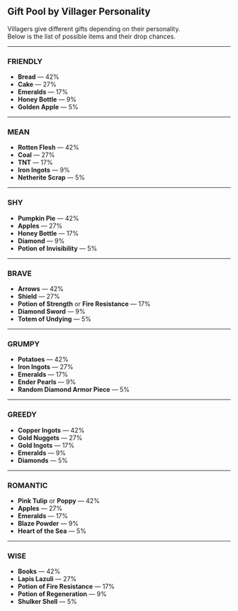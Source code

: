 ## Gift Pool by Villager Personality

Villagers give different gifts depending on their personality.  
Below is the list of possible items and their drop chances.

---

### FRIENDLY
- **Bread** — 42%
- **Cake** — 27%
- **Emeralds** — 17%
- **Honey Bottle** — 9%
- **Golden Apple** — 5%

---

### MEAN
- **Rotten Flesh** — 42%
- **Coal** — 27%
- **TNT** — 17%
- **Iron Ingots** — 9%
- **Netherite Scrap** — 5%

---

### SHY
- **Pumpkin Pie** — 42%
- **Apples** — 27%
- **Honey Bottle** — 17%
- **Diamond** — 9%
- **Potion of Invisibility** — 5%

---

### BRAVE
- **Arrows** — 42%
- **Shield** — 27%
- **Potion of Strength** or **Fire Resistance** — 17%
- **Diamond Sword** — 9%
- **Totem of Undying** — 5%

---

### GRUMPY
- **Potatoes** — 42%
- **Iron Ingots** — 27%
- **Emeralds** — 17%
- **Ender Pearls** — 9%
- **Random Diamond Armor Piece** — 5%

---

### GREEDY
- **Copper Ingots** — 42%
- **Gold Nuggets** — 27%
- **Gold Ingots** — 17%
- **Emeralds** — 9%
- **Diamonds** — 5%

---

### ROMANTIC
- **Pink Tulip** or **Poppy** — 42%
- **Apples** — 27%
- **Emeralds** — 17%
- **Blaze Powder** — 9%
- **Heart of the Sea** — 5%

---

### WISE
- **Books** — 42%
- **Lapis Lazuli** — 27%
- **Potion of Fire Resistance** — 17%
- **Potion of Regeneration** — 9%
- **Shulker Shell** — 5%
